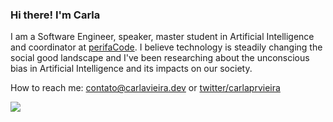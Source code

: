 ### Hi there! I'm Carla

I am a Software Engineer, speaker, master student in Artificial Intelligence and coordinator at [perifaCode](https://perifacode.com/). I believe technology is steadily changing the social good landscape and I've been researching about the unconscious bias in Artificial Intelligence and its impacts on our society.

How to reach me: [contato@carlavieira.dev](mailto:contato@carlavieira.dev) or [twitter/carlaprvieira](https://twitter.com/carlaprvieira/)

![](https://i.gifer.com/17xo.gif)

<!--
**carlaprv/carlaprv** is a ✨ _special_ ✨ repository because its `README.md` (this file) appears on your GitHub profile.
